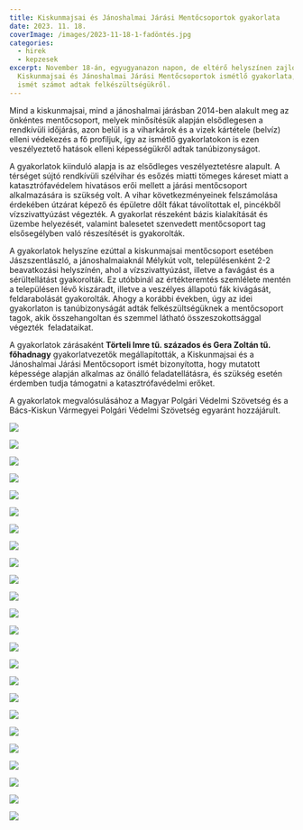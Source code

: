 ```yaml
---
title: Kiskunmajsai és Jánoshalmai Járási Mentőcsoportok gyakorlata
date: 2023. 11. 18.
coverImage: /images/2023-11-18-1-fadöntés.jpg
categories:
  - hirek
  - kepzesek
excerpt: November 18-án, egyugyanazon napon, de eltérő helyszínen zajlott a
  Kiskunmajsai és Jánoshalmai Járási Mentőcsoportok ismétlő gyakorlata, ahol
  ismét számot adtak felkészültségükről.
---
```

Mind a kiskunmajsai, mind a jánoshalmai járásban 2014-ben alakult meg az önkéntes mentőcsoport, melyek minősítésük alapján elsődlegesen a rendkívüli időjárás, azon belül is a viharkárok és a vizek kártétele (belvíz) elleni védekezés a fő profiljuk, így az ismétlő gyakorlatokon is ezen veszélyeztető hatások elleni képességükről adtak tanúbizonyságot.

A gyakorlatok kiinduló alapja is az elsődleges veszélyeztetésre alapult. A térséget sújtó rendkívüli szélvihar és esőzés miatti tömeges káreset miatt a katasztrófavédelem hivatásos erői mellett a járási mentőcsoport alkalmazására is szükség volt. A vihar következményeinek felszámolása érdekében útzárat képező és épületre dőlt fákat távolítottak el, pincékből vízszivattyúzást végezték. A gyakorlat részeként bázis kialakítását és üzembe helyezését, valamint balesetet szenvedett mentőcsoport tag elsősegélyben való részesítését is gyakorolták.

A gyakorlatok helyszíne ezúttal a kiskunmajsai mentőcsoport esetében Jászszentlászló, a jánoshalmaiaknál Mélykút volt, településenként 2-2 beavatkozási helyszínén, ahol a vízszivattyúzást, illetve a favágást és a sérültellátást gyakorolták. Ez utóbbinál az értékteremtés szemlélete mentén a településen lévő kiszáradt, illetve a veszélyes állapotú fák kivágását, feldarabolását gyakorolták. Ahogy a korábbi években, úgy az idei gyakorlaton is tanúbizonyságát adták felkészültségüknek a mentőcsoport tagok, akik összehangoltan és szemmel látható összeszokottsággal végezték  feladataikat.

A gyakorlatok zárásaként **Törteli Imre tű. százados és Gera Zoltán tű. főhadnagy** gyakorlatvezetők megállapították, a Kiskunmajsai és a Jánoshalmai Járási Mentőcsoport ismét bizonyította, hogy mutatott képessége alapján alkalmas az önálló feladatellátásra, és szükség esetén érdemben tudja támogatni a katasztrófavédelmi erőket.

A gyakorlatok megvalósulásához a Magyar Polgári Védelmi Szövetség és a Bács-Kiskun Vármegyei Polgári Védelmi Szövetség egyaránt hozzájárult.

![](/images/2023-11-18-1-fadöntés.jpg)

![](/images/2023-11-18-2-fadöntés.jpg)

![](/images/2023-11-18-3-fadöntés.jpg)

![](/images/2023-11-18-4-fadöntés.jpg)

![](/images/2023-11-18-5-fadöntés.jpg)

![](/images/2023-11-18-6-fadöntés.jpg)

![](/images/2023-11-18-8-fadöntés.jpg)

![](/images/2023-11-18-9-sérültellátás.jpg)

![](/images/2023-11-18-10-sérültellátás.jpg)

![](/images/2023-11-18-11-sérültellátás.jpg)

![](/images/2023-11-18-12-sérültellátás.jpg)

![](/images/2023-11-18-13-szivattyúzás.jpg)

![](/images/2023-11-18-14-szivattyúzás.jpg)

![](/images/2023-11-18-15-szivattyúzás.jpg)

![](/images/2023-11-18-16-szivattyúzás.jpg)

![](/images/2023-11-18-17-szivattyúzás.jpg)

![](/images/2023-11-18-18-szivattyúzás.jpg)

![](/images/2023-11-18-19-szivattyúzás.jpg)

![](/images/2023-11-18-20-szivattyúzás.jpg)

![](/images/2023-11-18-22-csoportkép1.jpg)

![](/images/2023-11-18-23-csoportkép2.jpg)

![](/images/2023-11-18-24-étkezés1.jpg)

![](/images/2023-11-18-25-étkezés4.jpg)

![](/images/2023-11-18-26-étkezés3.jpg)
